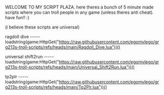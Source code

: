 WELCOME TO MY SCRIPT PLAZA. here theres a bunch of 5 minute made scripts where you can troll people in any game (unless theres anti cheat). have fun!! :)

(i believe these scripts are universal)

ragdoll dive ----- loadstring(game:HttpGet("https://raw.githubusercontent.com/egomylego/grg213s-troll-scripts/refs/heads/main/Ragdoll_Dive.lua"))()

universal shift2run ----- loadstring(game:HttpGet("https://raw.githubusercontent.com/egomylego/grg213s-troll-scripts/refs/heads/main/Universal_Shift2Run.lua"))()

tp2plr ----- loadstring(game:HttpGet("https://raw.githubusercontent.com/egomylego/grg213s-troll-scripts/refs/heads/main/Tp2Plr.lua"))()
